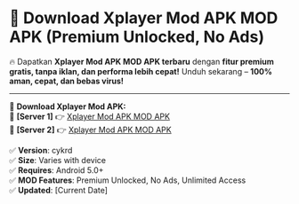 # 🚀 Download Xplayer Mod APK MOD APK (Premium Unlocked, No Ads)  

🔥 Dapatkan **Xplayer Mod APK MOD APK terbaru** dengan **fitur premium gratis, tanpa iklan, dan performa lebih cepat!** Unduh sekarang – **100% aman, cepat, dan bebas virus!**  

---


🔽 **Download Xplayer Mod APK:**  
🔹 **[Server 1]** 👉 [Xplayer Mod APK MOD APK](https://apkcomod.com?title=Xplayer_Mod_APK)  
🔹 **[Server 2]** 👉 [Xplayer Mod APK MOD APK](https://apkcomod.com?title=Xplayer_Mod_APK)  


✅ **Version**: cykrd  
✅ **Size**: Varies with device  
✅ **Requires**: Android 5.0+  
✅ **MOD Features**: Premium Unlocked, No Ads, Unlimited Access  
✅ **Updated**: [Current Date]  